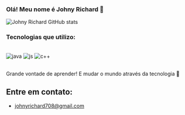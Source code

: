 ### Olá! Meu nome é Johny Richard 👋

 

![Johny Richard GitHub stats](https://github-readme-stats.vercel.app/api?username=devJohnyRRS&show_icons=true&theme=dracula)


### Tecnologias que utilizo:

<div style="display: inline_block"><br/>
<img alingn="center" alt="java" src="https://img.shields.io/badge/Java-ED8B00?style=for-the-badge&logo=openjdk&logoColor=white" />
<img alingn="center" alt="js" src="https://img.shields.io/badge/JavaScript-F7DF1E?style=for-the-badge&logo=javascript&logoColor=black" />
<img alingn="center" alt="c++" src="https://img.shields.io/badge/C%2B%2B-00599C?style=for-the-badge&logo=c%2B%2B&logoColor=white" />
</div><br/>

Grande vontade de aprender! E mudar o mundo através da tecnologia 🥰

## Entre em contato:

- [johnyrichard708@gmail.com](johnyrichard708@gmail.com)
